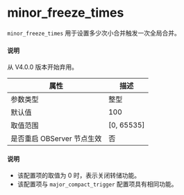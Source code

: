 # minor_freeze_times

`minor_freeze_times` 用于设置多少次小合并触发一次全局合并。

<main id="notice" type='explain'>
  <h4>说明</h4>
  <p>从 V4.0.0 版本开始弃用。</p>
</main>

|      **属性**      |    **描述**    |
|------------------|--------------|
| 参数类型             | 整型           |
| 默认值              | 100          |
| 取值范围             | \[0, 65535\] |
| 是否重启 OBServer 节点生效 | 否            |

<main id="notice" type='explain'>
  <h4>说明</h4>
  <ul>
  <li> 该配置项的取值为 0 时，表示关闭转储功能。 </li>
  <li> 该配置项与 <code>major_compact_trigger</code> 配置项具有相同功能。 </li>
  </ul>
</main>

